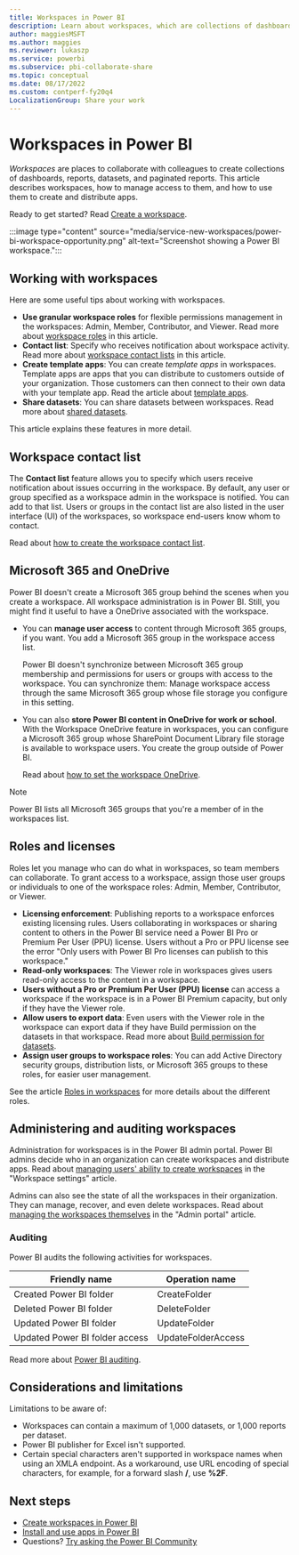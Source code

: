```yaml
---
title: Workspaces in Power BI
description: Learn about workspaces, which are collections of dashboards and reports built to deliver key metrics for your organization.
author: maggiesMSFT
ms.author: maggies
ms.reviewer: lukaszp
ms.service: powerbi
ms.subservice: pbi-collaborate-share
ms.topic: conceptual
ms.date: 08/17/2022
ms.custom: contperf-fy20q4
LocalizationGroup: Share your work
---
```


# Workspaces in Power BI

*Workspaces* are places to collaborate with colleagues to create collections of dashboards, reports, datasets, and paginated reports. This article describes workspaces, how to manage access to them, and how to use them to create and distribute apps.

Ready to get started? Read [Create a workspace](service-create-the-new-workspaces.md).

:::image type="content" source="media/service-new-workspaces/power-bi-workspace-opportunity.png" alt-text="Screenshot showing a Power BI workspace.":::

## Working with workspaces

Here are some useful tips about working with workspaces.

- **Use granular workspace roles** for flexible permissions management in the workspaces: Admin, Member, Contributor, and Viewer.  Read more about [workspace roles](#roles-and-licenses) in this article.
- **Contact list**: Specify who receives notification about workspace activity. Read more about [workspace contact lists](#workspace-contact-list) in this article.
- **Create template apps**: You can create *template apps* in workspaces. Template apps are apps that you can distribute to customers outside of your organization. Those customers can then connect to their own data with your template app. Read the article about [template apps](../connect-data/service-template-apps-overview.md).
- **Share datasets**: You can share datasets between workspaces. Read more about [shared datasets](../connect-data/service-datasets-across-workspaces.md).

This article explains these features in more detail.

## Workspace contact list

The **Contact list** feature allows you to specify which users receive notification about issues occurring in the workspace. By default, any user or group specified as a workspace admin in the workspace is notified. You can add to that list. Users or groups in the contact list are also listed in the user interface (UI) of the workspaces, so workspace end-users know whom to contact.

Read about [how to create the workspace contact list](service-create-the-new-workspaces.md#create-a-contact-list).

## Microsoft 365 and OneDrive

Power BI doesn't create a Microsoft 365 group behind the scenes when you create a workspace. All workspace administration is in Power BI. Still, you might find it useful to have a OneDrive associated with the workspace. 

- You can **manage user access** to content through Microsoft 365 groups, if you want. You add a Microsoft 365 group in the workspace access list.

    Power BI doesn't synchronize between Microsoft 365 group membership and permissions for users or groups with access to the workspace. You can synchronize them: Manage workspace access through the same Microsoft 365 group whose file storage you configure in this setting.

- You can also **store Power BI content in OneDrive for work or school**. With the Workspace OneDrive feature in workspaces, you can configure a Microsoft 365 group whose SharePoint Document Library file storage is available to workspace users. You create the group outside of Power BI.
 
    Read about [how to set the workspace OneDrive](service-create-the-new-workspaces.md#set-a-workspace-onedrive).  

> [!NOTE]
> Power BI lists all Microsoft 365 groups that you're a member of in the workspaces list.

## Roles and licenses

Roles let you manage who can do what in workspaces, so team members can collaborate. To grant access to a workspace, assign those user groups or individuals to one of the workspace roles: Admin, Member, Contributor, or Viewer.

- **Licensing enforcement**: Publishing reports to a workspace enforces existing licensing rules. Users collaborating in workspaces or sharing content to others in the Power BI service need a Power BI Pro or Premium Per User (PPU) license. Users without a Pro or PPU license see the error "Only users with Power BI Pro licenses can publish to this workspace."
- **Read-only workspaces**: The Viewer role in workspaces gives users read-only access to the content in a workspace.
- **Users without a Pro or Premium Per User (PPU) license** can access a workspace if the workspace is in a Power BI Premium capacity, but only if they have the Viewer role.
- **Allow users to export data**: Even users with the Viewer role in the workspace can export data if they have Build permission on the datasets in that workspace. Read more about [Build permission for datasets](../connect-data/service-datasets-build-permissions.md).
- **Assign user groups to workspace roles**: You can add Active Directory security groups, distribution lists, or Microsoft 365 groups to these roles, for easier user management.

See the article [Roles in workspaces](service-roles-new-workspaces.md) for more details about the different roles.

## Administering and auditing workspaces

Administration for workspaces is in the Power BI admin portal. Power BI admins decide who in an organization can create workspaces and distribute apps. Read about [managing users' ability to create workspaces](../admin/service-admin-portal-workspace.md#create-workspaces-new-workspace-experience) in the "Workspace settings" article.

Admins can also see the state of all the workspaces in their organization. They can manage, recover, and even delete workspaces. Read about [managing the workspaces themselves](../admin/service-admin-portal-workspaces.md) in the "Admin portal" article.

### Auditing

Power BI audits the following activities for workspaces.

| Friendly name | Operation name |
|---|---|
| Created Power BI folder | CreateFolder |
| Deleted Power BI folder | DeleteFolder |
| Updated Power BI folder | UpdateFolder |
| Updated Power BI folder access| UpdateFolderAccess |

Read more about [Power BI auditing](../admin/service-admin-auditing.md).

## Considerations and limitations

Limitations to be aware of:

- Workspaces can contain a maximum of 1,000 datasets, or 1,000 reports per dataset.
- Power BI publisher for Excel isn't supported.
- Certain special characters aren't supported in workspace names when using an XMLA endpoint. As a workaround, use URL encoding of special characters, for example, for a forward slash **/**, use **%2F**.


## Next steps

* [Create workspaces in Power BI](service-create-the-new-workspaces.md)
* [Install and use apps in Power BI](service-create-distribute-apps.md)
* Questions? [Try asking the Power BI Community](https://community.powerbi.com/)

